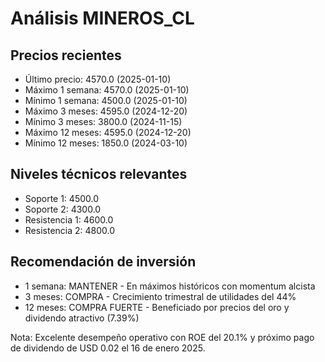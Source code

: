 # Análisis MINEROS_CL

## Precios recientes
- Último precio: 4570.0 (2025-01-10)
- Máximo 1 semana: 4570.0 (2025-01-10)
- Mínimo 1 semana: 4500.0 (2025-01-10)
- Máximo 3 meses: 4595.0 (2024-12-20)
- Mínimo 3 meses: 3800.0 (2024-11-15)
- Máximo 12 meses: 4595.0 (2024-12-20)
- Mínimo 12 meses: 1850.0 (2024-03-10)

## Niveles técnicos relevantes
- Soporte 1: 4500.0
- Soporte 2: 4300.0
- Resistencia 1: 4600.0
- Resistencia 2: 4800.0

## Recomendación de inversión
- 1 semana: MANTENER - En máximos históricos con momentum alcista
- 3 meses: COMPRA - Crecimiento trimestral de utilidades del 44%
- 12 meses: COMPRA FUERTE - Beneficiado por precios del oro y dividendo atractivo (7.39%)

Nota: Excelente desempeño operativo con ROE del 20.1% y próximo pago de dividendo de USD 0.02 el 16 de enero 2025.
